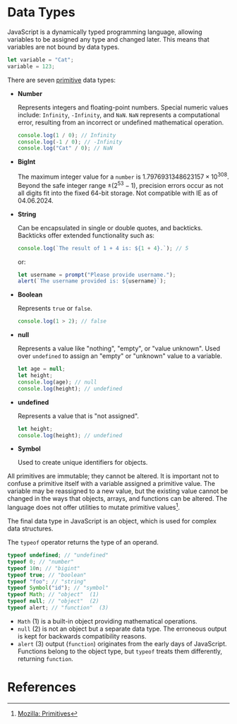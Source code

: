 # Data Types

JavaScript is a dynamically typed programming language, allowing variables to be assigned any type and changed later. This means that variables are not bound by data types.

```javascript
let variable = "Cat";
variable = 123;
```

There are seven [primitive](https://developer.mozilla.org/en-US/docs/Glossary/Primitive) data types:

- **Number**

  Represents integers and floating-point numbers. Special numeric values include: `Infinity`, `-Infinity`, and `NaN`. `NaN` represents a computational error, resulting from an incorrect or undefined mathematical operation.

  ```javascript
  console.log(1 / 0); // Infinity
  console.log(-1 / 0); // -Infinity
  console.log("Cat" / 0); // NaN
  ```

- **BigInt**

  The maximum integer value for a `number` is $1.7976931348623157 \times 10^{308}$. Beyond the safe integer range ±($2^{53}-1$), precision errors occur as not all digits fit into the fixed 64-bit storage. Not compatible with IE as of 04.06.2024.

- **String**

  Can be encapsulated in single or double quotes, and backticks. Backticks offer extended functionality such as:

  ```javascript
  console.log(`The result of 1 + 4 is: ${1 + 4}.`); // 5
  ```

  or:

  ```javascript
  let username = prompt("Please provide username.");
  alert(`The username provided is: ${username}`);
  ```

- **Boolean**

  Represents `true` or `false`.

  ```javascript
  console.log(1 > 2); // false
  ```

- **null**

  Represents a value like "nothing", "empty", or "value unknown". Used over `undefined` to assign an "empty" or "unknown" value to a variable.

  ```javascript
  let age = null;
  let height;
  console.log(age); // null
  console.log(height); // undefined
  ```

- **undefined**

  Represents a value that is "not assigned".

  ```javascript
  let height;
  console.log(height); // undefined
  ```

- **Symbol**

  Used to create unique identifiers for objects.

All primitives are immutable; they cannot be altered. It is important not to confuse a primitive itself with a variable assigned a primitive value. The variable may be reassigned to a new value, but the existing value cannot be changed in the ways that objects, arrays, and functions can be altered. The language does not offer utilities to mutate primitive values[^1].

The final data type in JavaScript is an object, which is used for complex data structures.

The `typeof` operator returns the type of an operand.

```javascript
typeof undefined; // "undefined"
typeof 0; // "number"
typeof 10n; // "bigint"
typeof true; // "boolean"
typeof "foo"; // "string"
typeof Symbol("id"); // "symbol"
typeof Math; // "object"  (1)
typeof null; // "object"  (2)
typeof alert; // "function"  (3)
```

- `Math` (1) is a built-in object providing mathematical operations.
- `null` (2) is not an object but a separate data type. The erroneous output is kept for backwards compatibility reasons.
- `alert` (3) output (`function`) originates from the early days of JavaScript. Functions belong to the object type, but `typeof` treats them differently, returning `function`.

# References

[^1]: [Mozilla: Primitives](https://developer.mozilla.org/en-US/docs/Glossary/Primitive)
